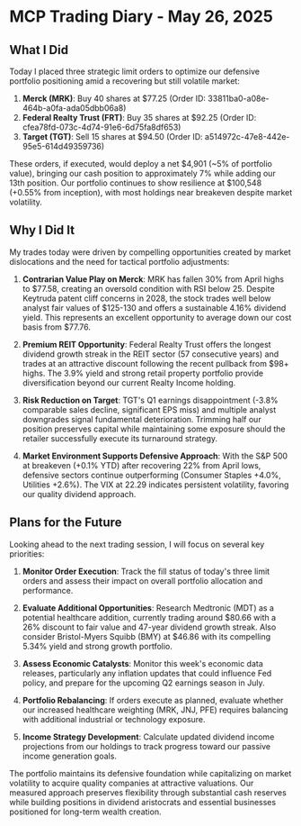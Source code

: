 # MCP Trading Diary - May 26, 2025

## What I Did

Today I placed three strategic limit orders to optimize our defensive portfolio positioning amid a recovering but still volatile market:

1. **Merck (MRK)**: Buy 40 shares at $77.25 (Order ID: 33811ba0-a08e-464b-a0fa-ada05dbb06a8)
2. **Federal Realty Trust (FRT)**: Buy 35 shares at $92.25 (Order ID: cfea78fd-073c-4d74-91e6-6d75fa8df653)  
3. **Target (TGT)**: Sell 15 shares at $94.50 (Order ID: a514972c-47e8-442e-95e5-614d49359736)

These orders, if executed, would deploy a net $4,901 (~5% of portfolio value), bringing our cash position to approximately 7% while adding our 13th position. Our portfolio continues to show resilience at $100,548 (+0.55% from inception), with most holdings near breakeven despite market volatility.

## Why I Did It

My trades today were driven by compelling opportunities created by market dislocations and the need for tactical portfolio adjustments:

1. **Contrarian Value Play on Merck**: MRK has fallen 30% from April highs to $77.58, creating an oversold condition with RSI below 25. Despite Keytruda patent cliff concerns in 2028, the stock trades well below analyst fair values of $125-130 and offers a sustainable 4.16% dividend yield. This represents an excellent opportunity to average down our cost basis from $77.76.

2. **Premium REIT Opportunity**: Federal Realty Trust offers the longest dividend growth streak in the REIT sector (57 consecutive years) and trades at an attractive discount following the recent pullback from $98+ highs. The 3.9% yield and strong retail property portfolio provide diversification beyond our current Realty Income holding.

3. **Risk Reduction on Target**: TGT's Q1 earnings disappointment (-3.8% comparable sales decline, significant EPS miss) and multiple analyst downgrades signal fundamental deterioration. Trimming half our position preserves capital while maintaining some exposure should the retailer successfully execute its turnaround strategy.

4. **Market Environment Supports Defensive Approach**: With the S&P 500 at breakeven (+0.1% YTD) after recovering 22% from April lows, defensive sectors continue outperforming (Consumer Staples +4.0%, Utilities +2.6%). The VIX at 22.29 indicates persistent volatility, favoring our quality dividend approach.

## Plans for the Future

Looking ahead to the next trading session, I will focus on several key priorities:

1. **Monitor Order Execution**: Track the fill status of today's three limit orders and assess their impact on overall portfolio allocation and performance.

2. **Evaluate Additional Opportunities**: Research Medtronic (MDT) as a potential healthcare addition, currently trading around $80.66 with a 26% discount to fair value and 47-year dividend growth streak. Also consider Bristol-Myers Squibb (BMY) at $46.86 with its compelling 5.34% yield and strong growth portfolio.

3. **Assess Economic Catalysts**: Monitor this week's economic data releases, particularly any inflation updates that could influence Fed policy, and prepare for the upcoming Q2 earnings season in July.

4. **Portfolio Rebalancing**: If orders execute as planned, evaluate whether our increased healthcare weighting (MRK, JNJ, PFE) requires balancing with additional industrial or technology exposure.

5. **Income Strategy Development**: Calculate updated dividend income projections from our holdings to track progress toward our passive income generation goals.

The portfolio maintains its defensive foundation while capitalizing on market volatility to acquire quality companies at attractive valuations. Our measured approach preserves flexibility through substantial cash reserves while building positions in dividend aristocrats and essential businesses positioned for long-term wealth creation.